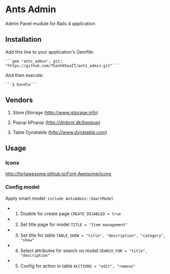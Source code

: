 # Ants Admin

Admin Panel mudule for Rails 4 application

## Installation

Add this line to your application's Gemfile:

    ```gem 'ants_admin', git: "https://github.com/ThanhKhoaIT/ants_admin.git"```

And then execute:

    ```$ bundle```
    
## Vendors
1. Store
  jStorage (http://www.jstorage.info)
  
2. Popup
  bPopup (http://dinbror.dk/bpopup)

3. Table
  Dynatable (http://www.dynatable.com)
  
## Usage

### Icons
http://fortawesome.github.io/Font-Awesome/icons

### Config model
  Apply smart model: ```include AntsAdmin::SmartModel```

  * 1. Disable for create page
    ```CREATE_DISABLED = true```
    
  * 2. Set title page for model
    ```TITLE = "Item management"```

  * 3. Set title for table
    ```TABLE_SHOW = "title", "description", "category", "show"```

  * 4. Select attributes for search on model
    ```SEARCH_FOR = "title", "description"```
    
  * 5. Config for action in table
    ```ACCTIONS = "edit", "remove"```